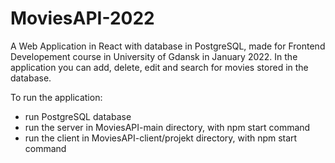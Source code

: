 # MoviesAPI-2022

A Web Application in React with database in PostgreSQL, made for Frontend Developement course in University of Gdansk in January 2022.
In the application you can add, delete, edit and search for movies stored in the database.

To run the application:
- run PostgreSQL database
- run the server in MoviesAPI-main directory, with npm start command
- run the client in MoviesAPI-client/projekt directory, with npm start command
